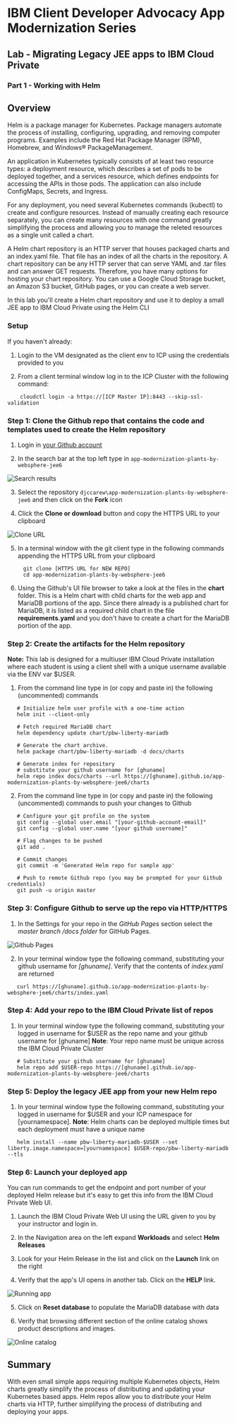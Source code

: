 # IBM Client Developer Advocacy App Modernization Series

## Lab - Migrating Legacy JEE apps to IBM Cloud Private

### Part 1 - Working with Helm

## Overview

Helm is a package manager for Kubernetes. Package managers automate the process of installing, configuring, upgrading, and removing computer programs. Examples include the Red Hat Package Manager (RPM), Homebrew, and Windows® PackageManagement.

An application in Kubernetes typically consists of at least two resource types: a deployment resource, which describes a set of pods to be deployed together, and a services resource, which defines endpoints for accessing the APIs in those pods. The application can also include ConfigMaps, Secrets, and Ingress.

For any deployment, you need several Kubernetes commands (kubectl) to create and configure resources. Instead of manually creating each resource separately, you can create many resources with one command greatly simplifying the process and allowing you to manage the releted resources as a single unit called a chart.

A Helm chart repository is an HTTP server that houses packaged charts and an index.yaml file. That file has an index of all the charts in the repository. A chart repository can be any HTTP server that can serve YAML and .tar files and can answer GET requests. Therefore, you have many options for hosting your chart repository. You can use a Google Cloud Storage bucket, an Amazon S3 bucket, GitHub pages, or you can create a web server.

In this lab you'll create a Helm chart repository and use it to deploy a small  JEE app to IBM Cloud Private using the Helm CLI

### Setup

If you haven't already:

1. Login to the VM designated as the client env to ICP using the credentials  provided  to you

2. From a  client  terminal window log in to the ICP Cluster with the following command:
```
    cloudctl login -a https://[ICP Master IP]:8443 --skip-ssl-validation
```

### Step 1: Clone the Github repo that contains the code and templates  used to create the Helm repository

1. Login in [your Github account](https://github.com)

2. In the search bar at the top left type in `app-modernization-plants-by-websphere-jee6`

![Search results](images/ss1.png)

3. Select the repository `djccarew\app-modernization-plants-by-websphere-jee6` and then click on the **Fork** icon

4. Click the **Clone or download** button and copy the HTTPS URL to your clipboard

![Clone URL](images/ss3.png)

5. In a terminal window with the git client type in the following commands  appending the HTTPS URL from your clipboard

```
     git clone [HTTPS URL for NEW REPO]
     cd app-modernization-plants-by-websphere-jee6

```
6. Using the Github's UI  file browser to  take a look at the files in the **chart** folder. This is a Helm chart with child charts for the web app and MariaDB  portions of the app. Since there already is a published chart for  MariaDB, it is listed  as a required child chart in the file **requirements.yaml** and you don't have to create a chart for the MariaDB portion of the app.

### Step 2: Create the artifacts for the Helm repository

**Note:** This lab is designed for a multiuser IBM Cloud Private installation where each student is using a client shell with a unique username available via the ENV var $USER.

1. From the command line type in (or copy and paste in) the following (uncommented) commands
```
   # Initialize helm user profile with a one-time action
   helm init --client-only

   # Fetch required MariaDB chart
   helm dependency update chart/pbw-liberty-mariadb

   # Generate the chart archive.
   helm package chart/pbw-liberty-mariadb -d docs/charts

   # Generate index for repository
   # substitute your github username for [ghuname]
   helm repo index docs/charts --url https://[ghuname].github.io/app-modernization-plants-by-websphere-jee6/charts

```

2. From the command line type in (or copy and paste in) the following (uncommented) commands to push your changes to Github
```
   # Configure your git profile on the system
   git config --global user.email "[your-github-account-email]"
   git config --global user.name "[your github username]"

   # Flag changes to be pushed
   git add .

   # Commit changes
   git commit -m 'Generated Helm repo for sample app'

   # Push to remote Github repo (you may be prompted for your Github credentials)
   git push -u origin master
```

### Step 3: Configure Github to serve up the repo via HTTP/HTTPS

1. In the Settings for your repo in the *GitHub Pages* section select the *master branch /docs folder* for GitHub Pages.

![Github Pages](images/ss2.png)

2. In your terminal window type the following command, substituting your github username for *[ghuname]*. Verify that the contents of *index.yaml* are returned
```
   curl https://[ghuname].github.io/app-modernization-plants-by-websphere-jee6/charts/index.yaml
```

### Step 4: Add your repo to the IBM Cloud Private list of repos

1. In your terminal window type the following command, substituting your logged in  username for $USER as the repo name  and your github username for [ghuname]  **Note**: Your repo name must be unique across the IBM Cloud Private  Cluster
```
   # Substitute your github username for [ghuname]
   helm repo add $USER-repo https://[ghuname].github.io/app-modernization-plants-by-websphere-jee6/charts
```

### Step 5: Deploy the legacy JEE app from your new Helm repo

1. In your terminal window type the following command, substituting your logged in  username for $USER and your ICP namespace for [yournamespace].  **Note**: Helm charts can be deployed multiple  times but each deployment must have a unique name
```
   helm install --name pbw-liberty-mariadb-$USER --set liberty.image.namespace=[yournamespace] $USER-repo/pbw-liberty-mariadb --tls
```

### Step 6: Launch your deployed app

You can run commands to get the endpoint and port number of your deployed Helm release but it's easy to get this info from the  IBM Cloud Private Web UI.

1. Launch the IBM Cloud Private Web UI using the URL given to you by your instructor and login in.

2. In the Navigation area on the left expand **Workloads** and select **Helm Releases**

3. Look for your Helm Release in the list and click on the **Launch** link on the right

4. Verify that the app's UI opens in another tab. Click on the **HELP** link.

![Running app](images/ss4.png)

5. Click on **Reset database** to populate the MariaDB database with data

6. Verify that browsing different section of the online catalog shows product descriptions and images.

![Online catalog](images/ss5.png)

## Summary

With even small simple apps requiring multiple Kubernetes objects,  Helm charts greatly simplify the process of distributing and updating your Kubernetes based apps. Helm repos allow you to distribute your Helm charts via HTTP, further simplifying the process of distributing and deploying your apps.
